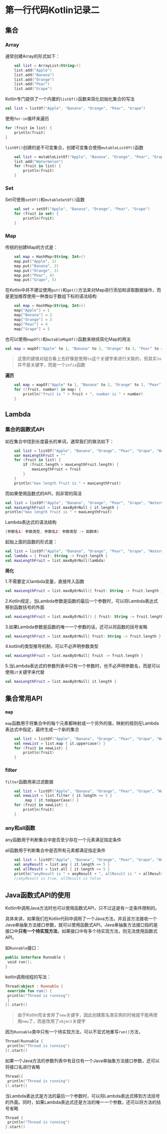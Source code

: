# 第一行代码Kotlin记录二



## 集合

### Array

通常创建Array的形式如下：

```kotlin
    val list = ArrayList<String>()
    list.add("Apple")
    list.add("Banana")
    list.add("Orange")
    list.add("Pear")
    list.add("Grape")
```

Kotlin专门提供了一个内置的`listOf()`函数来简化初始化集合的写法

```kotlin
val list = listOf("Apple", "Banana", "Orange", "Pear", "Grape")
```

使用`for-in`循环来遍历

```kotlin
for (fruit in list) {
    println(fruit)
}
```

`listOf()`创建的是不可变集合，创建可变集合使用`mutableListOf()`函数

```kotlin
    val list = mutableListOf("Apple", "Banana", "Orange", "Pear", "Grape")
    list.add("Watermelon")
    for (fruit in list) {
        println(fruit)
    }
```



### Set

Set可使用`setOf()`和`mutableSetOf()`函数

```kotlin
    val set = setOf("Apple", "Banana", "Orange", "Pear", "Grape")
    for (fruit in set) {
        println(fruit)
    }
```



### Map

传统的创建Map的方式是：

```kotlin
    val map = HashMap<String, Int>()
    map.put("Apple", 1)
    map.put("Banana", 2)
    map.put("Orange", 3)
    map.put("Pear", 4)
    map.put("Grape", 5)
```

在Kotlin中并不建议使用`put()`和`get()`方法来对Map进行添加和读取数据操作，而是更加推荐使用一种类似于数组下标的语法结构

```kotlin
    val map = HashMap<String, Int>()
    map["Apple"] = 1
    map["Banana"] = 2
    map["Orange"] = 3
    map["Pear"] = 4
    map["Grape"] = 5
```

也可以使用`mapOf()`和`mutableMapOf()`函数来继续简化Map的用法

```kotlin
val map = mapOf("Apple" to 1, "Banana" to 2, "Orange" to 3, "Pear" to 4, "Grape" to 5)
```

> 这里的键值对组合看上去好像是使用`to`这个关键字来进行关联的，但其实`to`并不是关键字，而是一个`infix`函数

**遍历**

```kotlin
    val map = mapOf("Apple" to 1, "Banana" to 2, "Orange" to 3, "Pear" to 4, "Grape" to 5)
    for ((fruit, number) in map) {
        println("fruit is " + fruit + ", number is " + number)
    }
```



## Lambda

### 集合的函数式**API**

如在集合中找到长度最长的单词，通常我们的做法如下：

```kotlin
    val list = listOf("Apple", "Banana", "Orange", "Pear", "Grape", "Watermelon")
    var maxLengthFruit = ""
    for (fruit in list) {
        if (fruit.length > maxLengthFruit.length) {
            maxLengthFruit = fruit
        }
    }
    println("max length fruit is " + maxLengthFruit)
```

而如果使用函数式的API，则非常的简洁

```kotlin
val list = listOf("Apple", "Banana", "Orange", "Pear", "Grape", "Watermelon")
val maxLengthFruit = list.maxByOrNull { it.length }
println("max length fruit is " + maxLengthFruit)
```

Lambda表达式的语法结构

```kotlin
{参数名1: 参数类型, 参数名2: 参数类型 -> 函数体}
```

起始上面的函数的形式是：

```kotlin
val list = listOf("Apple", "Banana", "Orange", "Pear", "Grape", "Watermelon")
val lambda = { fruit: String -> fruit.length }
val maxLengthFruit = list.maxByOrNull(lambda)
```

**简化**

1.不需要定义lambda变量，直接传入函数

```kotlin
val maxLengthFruit = list.maxByOrNull({ fruit: String -> fruit.length })
```

2.Kotlin规定，当Lambda参数是函数的最后一个参数时，可以将Lambda表达式移到函数括号的外面

```kotlin
val maxLengthFruit = list.maxByOrNull() { fruit: String -> fruit.length }
```

3.如果Lambda参数是函数的唯一一个参数的话，还可以将函数的括号省略

```kotlin
val maxLengthFruit = list.maxByOrNull{ fruit: String -> fruit.length }
```

4.kotlin的类型推导机制，可以不必声明参数类型

```kotlin
val maxLengthFruit = list.maxByOrNull{ fruit -> fruit.length }
```

5.当Lambda表达式的参数列表中只有一个参数时，也不必声明参数名，而是可以使用`it`关键字来代替

```kotlin
val maxLengthFruit = list.maxByOrNull{ it.length }
```



## 集合常用API

### `map`

`map`函数用于将集合中的每个元素都映射成一个另外的值，映射的规则在Lambda表达式中指定，最终生成一个新的集合

```kotlin
    val list = listOf("Apple", "Banana", "Orange", "Pear", "Grape", "Watermelon")
    val newList = list.map { it.uppercase() }
    for (fruit in newList) {
        println(fruit)
    }
```



### filter

`filter`函数用来过滤数据

```kotlin
    val list = listOf("Apple", "Banana", "Orange", "Pear", "Grape", "Watermelon")
    val newList = list.filter { it.length <= 5 }
        .map { it.toUpperCase() }
    for (fruit in newList) {
        println(fruit)
    }
```



### any和all函数

any函数用于判断集合中是否至少存在一个元素满足指定条件

all函数用于判断集合中是否所有元素都满足指定条件

```kotlin
    val list = listOf("Apple", "Banana", "Orange", "Pear", "Grape", "Watermelon")
    val anyResult = list.any { it.length <= 5 }
    val allResult = list.all { it.length <= 5 }
    println("anyResult is " + anyResult + ", allResult is " + allResult)
    //anyResult is true, allResult is false
```



## **Java**函数式**API**的使用

Kotlin中调用Java方法时也可以使用函数式API，只不过这是有一定条件限制的。

具体来讲，如果我们在Kotlin代码中调用了一个Java方法，并且该方法接收一个Java单抽象方法接口参数，就可以使用函数式API。Java单抽象方法接口指的是接口中**只有一个待实现方法**，如果接口中有多个待实现方法，则无法使用函数式API。

如`Runnable`接口：

```kotlin
public interface Runnable {
 void run();
}
```

kotlin调用线程的写法：

```kotlin
Thread(object : Runnable {
 override fun run() {
 println("Thread is running")
 }
}).start()
```

> 由于Kotlin完全舍弃了`new`关键字，因此创建匿名类实例的时候就不能再使用`new`了，而是改用了`object`关键字

因为`Runnable`类中只有一个待实现方法，可以不显式地重写`run()`方法，

```kotlin
Thread(Runnable {
 println("Thread is running")
}).start()
```

如果一个Java方法的参数列表中有且仅有一个Java单抽象方法接口参数，还可以将接口名进行省略

```kotlin
Thread({
 println("Thread is running")
}).start()
```

当Lambda表达式是方法的最后一个参数时，可以将Lambda表达式移到方法括号的外面。同时，如果Lambda表达式还是方法的唯一一个参数，还可以将方法的括号省略

```kotlin
Thread {
 println("Thread is running")
}.start()
```



































